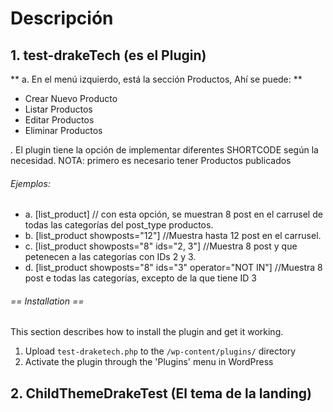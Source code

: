 # Descripción

## 1. test-drakeTech (es el Plugin)

** a. En el menú izquierdo, está la sección Productos, Ahí se puede: **

- Crear Nuevo Producto
- Listar Productos
- Editar Productos
- Eliminar Productos

. El plugin tiene la opción de implementar diferentes SHORTCODE según la necesidad.
NOTA: primero es necesario tener Productos publicados

###### Ejemplos:

* a. [list_product] // con esta opción, se muestran 8 post en el carrusel de todas las categorías del post_type productos.
* b. [list_product showposts="12"] //Muestra hasta 12 post en el carrusel.
* c. [list_product showposts="8" ids="2, 3"] //Muestra 8 post y que petenecen a las categorías con IDs 2 y 3.
* d. [list_product showposts="8" ids="3" operator="NOT IN"] //Muestra 8 post e todas las categorías, excepto de la que tiene ID 3

###### == Installation ==

This section describes how to install the plugin and get it working.

1. Upload `test-draketech.php` to the `/wp-content/plugins/` directory
1. Activate the plugin through the 'Plugins' menu in WordPress

## 2. ChildThemeDrakeTest (El tema de la landing)
